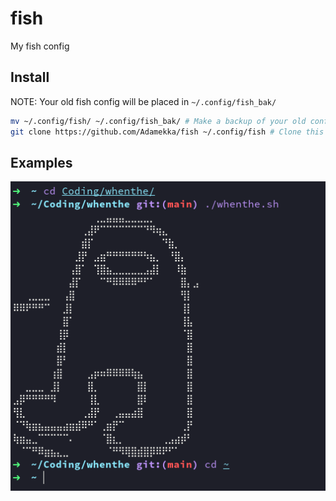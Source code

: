 # fish

My fish config

## Install

NOTE: Your old fish config will be placed in `~/.config/fish_bak/`

```bash
mv ~/.config/fish/ ~/.config/fish_bak/ # Make a backup of your old config
git clone https://github.com/Adamekka/fish ~/.config/fish # Clone this repo to fish config folder
```

## Examples

![fish-example](./images/fish-example.png)

